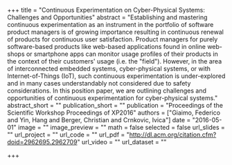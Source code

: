 +++
title = "Continuous Experimentation on Cyber-Physical Systems: Challenges and Opportunities"
abstract = "Establishing and mastering continuous experimentation as an instrument in the portfolio of software product managers is of growing importance resulting in continuous renewal of products for continuous user satisfaction. Product managers for purely software-based products like web-based applications found in online web-shops or smartphone apps can monitor usage profiles of their products in the context of their customers' usage (i.e. the "field"). However, in the area of interconnected embedded systems, cyber-physical systems, or with Internet-of-Things (IoT), such continuous experimentation is under-explored and in many cases understandably not considered due to safety considerations. In this position paper, we are outlining challenges and opportunities of continuous experimentation for cyber-physical systems."
abstract_short = ""
publication_short = ""
publication = "Proceedings of the Scientific Workshop Proceedings of XP2016"
authors = ["Giaimo, Federico and Yin, Hang and Berger, Christian and Crnkovic, Ivica"]
date = "2016-05-01"
image = ""
image_preview = ""
math = false
selected = false
url_slides = ""
url_project = ""
url_code = ""
url_pdf = "http://dl.acm.org/citation.cfm?doid=2962695.2962709"
url_video = ""
url_dataset = ""

+++
